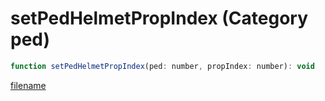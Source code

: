 # setPedHelmetPropIndex (Category ped)

```js
function setPedHelmetPropIndex(ped: number, propIndex: number): void
```

[filename](setPedHelmetPropIndex_m.md ':include')